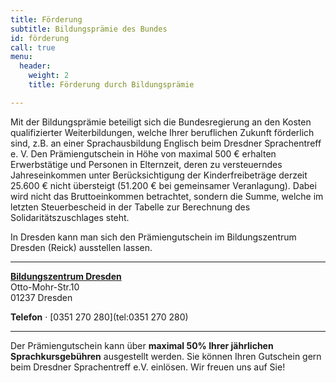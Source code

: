 ```yaml
---
title: Förderung
subtitle: Bildungsprämie des Bundes
id: förderung
call: true
menu:
  header:
    weight: 2
    title: Förderung durch Bildungsprämie

---
```

Mit der Bildungsprämie beteiligt sich die Bundesregierung an den Kosten qualifizierter Weiterbildungen, welche Ihrer beruflichen Zukunft förderlich sind, z.B. an einer Sprachausbildung Englisch beim Dresdner Sprachentreff e. V.
Den Prämiengutschein in Höhe von maximal 500 &euro; erhalten Erwerbstätige und Personen in Elternzeit, deren zu versteuerndes Jahreseinkommen unter Berücksichtigung der Kinderfreibeträge derzeit 25.600 &euro; nicht übersteigt (51.200 &euro; bei gemeinsamer Veranlagung).
Dabei wird nicht das Bruttoeinkommen betrachtet, sondern die Summe, welche im letzten Steuerbescheid in der Tabelle zur Berechnung des Solidaritätszuschlages steht.

In Dresden kann man sich den Prämiengutschein im Bildungszentrum Dresden (Reick) ausstellen lassen.

---

[**Bildungszentrum Dresden**](https://goo.gl/maps/iuqv4DBMjRv)  
Otto-Mohr-Str.10  
01237 Dresden  

**Telefon** &middot; [0351 270 280](tel:0351 270 280)

---

Der Prämiengutschein kann über **maximal 50% Ihrer jährlichen Sprachkursgebühren** ausgestellt werden. Sie können Ihren Gutschein gern beim Dresdner Sprachentreff e.V. einlösen. Wir freuen uns auf Sie!